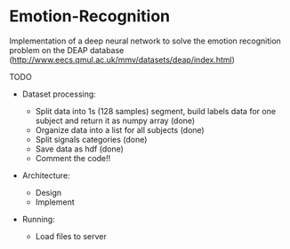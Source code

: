 # Emotion-Recognition
Implementation of a deep neural network to solve the emotion recognition problem on the DEAP database (http://www.eecs.qmul.ac.uk/mmv/datasets/deap/index.html)

TODO
- Dataset processing:
  - Split data into 1s (128 samples) segment, build labels data for one subject and return it as numpy array (done)
  - Organize data into a list for all subjects (done)
  - Split signals categories (done)
  - Save data as hdf (done)
  - Comment the code!!
  
- Architecture:
  - Design
  - Implement
  
- Running:
  - Load files to server
  
